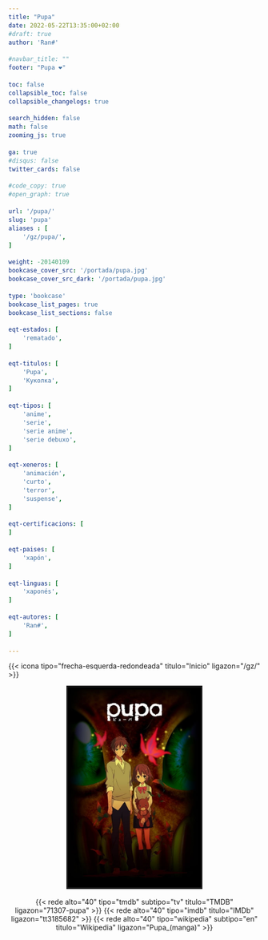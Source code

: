 ```yaml
---
title: "Pupa"
date: 2022-05-22T13:35:00+02:00
#draft: true
author: 'Ran#'

#navbar_title: ""
footer: "Pupa ❤️"

toc: false
collapsible_toc: false
collapsible_changelogs: true

search_hidden: false
math: false
zooming_js: true

ga: true
#disqus: false
twitter_cards: false

#code_copy: true
#open_graph: true

url: '/pupa/'
slug: 'pupa'
aliases : [
    '/gz/pupa/',
]

weight: -20140109
bookcase_cover_src: '/portada/pupa.jpg'
bookcase_cover_src_dark: '/portada/pupa.jpg'

type: 'bookcase'
bookcase_list_pages: true
bookcase_list_sections: false

eqt-estados: [
    'rematado',
]

eqt-titulos: [
    'Pupa',
    'Куколка',
]

eqt-tipos: [
    'anime',
    'serie',
    'serie anime',
    'serie debuxo',
]

eqt-xeneros: [
    'animación',
    'curto',
    'terror',
    'suspense',
]

eqt-certificacions: [
]

eqt-paises: [
    'xapón',
]

eqt-linguas: [
    'xaponés',
]

eqt-autores: [
    'Ran#',
]

---
```


{{< icona tipo="frecha-esquerda-redondeada" titulo="Inicio" ligazon="/gz/" >}}

<div style="text-align: center">
<img style="border: 3px solid currentColor" height=400 title="oreimo" alt="oreimo" src="/portada/pupa.jpg">

{{< rede alto="40" tipo="tmdb" subtipo="tv" titulo="TMDB" ligazon="71307-pupa" >}}
{{< rede alto="40" tipo="imdb" titulo="IMDb" ligazon="tt3185682" >}}
{{< rede alto="40" tipo="wikipedia" subtipo="en" titulo="Wikipedia" ligazon="Pupa_(manga)" >}}
</div>
